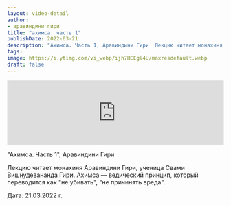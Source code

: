 ```yaml
---
layout: video-detail
author:
- аравиндини гири
title: "ахимса. часть 1"
publishDate: 2022-03-21
description: "Ахимса. Часть 1, Аравиндини Гири  Лекцию читает монахиня Аравиндини Гири, ученица Свами Вишнудевананда Гири. Ахимса — ведический принцип, который переводится как не убивать, не причинять вреда.    Дата  21.03.2022 г."
tags: 
image: https://i.ytimg.com/vi_webp/ijh7HCEgl4U/maxresdefault.webp
draft: false
---
```


<iframe width="100%" src="https://www.youtube.com/embed/ijh7HCEgl4U" frameborder="0" allowfullscreen=""></iframe> 

 "Ахимса. Часть 1", Аравиндини Гири

 Лекцию читает монахиня Аравиндини Гири, ученица Свами Вишнудевананда Гири. Ахимса — ведический принцип, который переводится как "не убивать", "не причинять вреда".  

  
 Дата: 21.03.2022 г.

  

 
